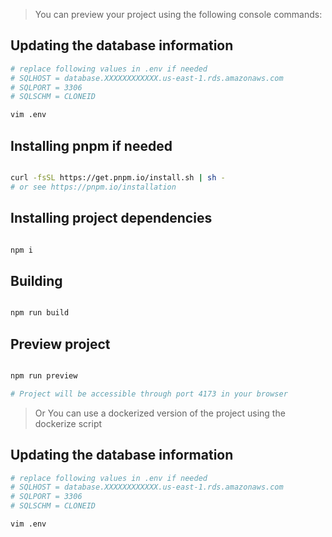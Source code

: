 > You can preview your project using the following console commands:

## Updating the database information

```bash
# replace following values in .env if needed
# SQLHOST = database.XXXXXXXXXXXX.us-east-1.rds.amazonaws.com
# SQLPORT = 3306
# SQLSCHM = CLONEID

vim .env

```

## Installing pnpm if needed

```bash

curl -fsSL https://get.pnpm.io/install.sh | sh -
# or see https://pnpm.io/installation

```


## Installing project dependencies

```bash

npm i

```


## Building

```bash

npm run build

```

## Preview project

```bash

npm run preview

# Project will be accessible through port 4173 in your browser

```

> Or You can use a dockerized version of the project using the dockerize script

## Updating the database information

```bash
# replace following values in .env if needed
# SQLHOST = database.XXXXXXXXXXXX.us-east-1.rds.amazonaws.com
# SQLPORT = 3306
# SQLSCHM = CLONEID

vim .env

```

